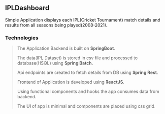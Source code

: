 ## IPLDashboard

Simple Application displays each IPL(Cricket Tournament) match details and results from all seasons being played(2008-2021).

### Technologies
> The Application Backend is built on **SpringBoot**.
> 
> The data(IPL Dataset) is stored in csv file and processed to database(HSQL) using **Spring Batch**.
> 
> Api endpoints are created to fetch details from DB using **Spring Rest**.
> 
> Frontend of Application is developed using **ReactJS**.
> 
> Using functional components and hooks the app consumes data from backend.
> 
> The UI of app is minimal and components are placed using css grid.

